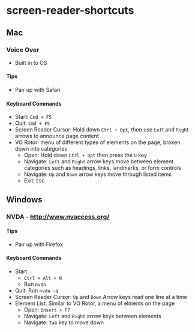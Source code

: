 # screen-reader-shortcuts

## Mac
### Voice Over
- Built in to OS

#### Tips
- Pair up with Safari

#### Keyboard Commands
- Start: ``Cmd + F5``
- Quit: ``Cmd + F5``  
- Screen Reader Cursor: Hold down ``Ctrl + Opt``, then use ``Lef``t and ``Righ``t arrows to announce page content
- VO Rotor:  menu of different types of elements on the page, broken down into categories
  + Open: Hold down ``Ctrl + Opt`` then press the ``U`` key
  + Navigate: ``Left`` and ``Right`` arrow keys move between element categories such as headings, links, landmarks, or form controls
  + Navigate: ``Up`` and ``Down`` arrow keys move through listed items
  + Exit: ``ESC``

## Windows
### NVDA - http://www.nvaccess.org/

#### Tips
- Pair up with Firefox

#### Keyboard Commands
- Start
  + ``Ctrl + Alt + N``
  + Run ``nvda``
- Quit: Run ``nvda -q``
- Screen Reader Cursor: ``Up`` and ``Down`` Arrow keys read one line at a time
- Element List: Similar to VO Rotor, a menu of elments on the page
  + Open: ``Insert + F7``
  + Navigate: ``Left`` and ``Right`` arrow keys between elements
  + Navigate: ``Tab`` key to move down

